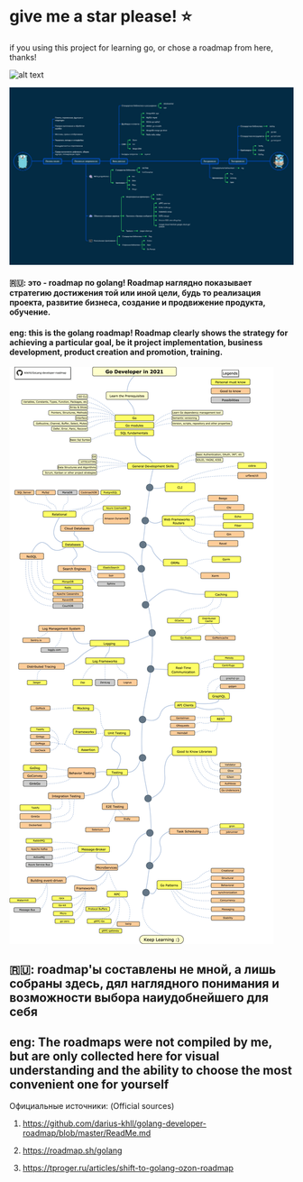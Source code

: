# give me a star please! ⭐ 
if you using this project for learning go, or chose a roadmap from here, thanks!

![alt text](<roadmap golang.png>)

![alt text](Dorozhnaja-karta-Go.png)

#### 🇷🇺: это - roadmap по golang! Roadmap наглядно показывает стратегию достижения той или иной цели, будь то реализация проекта, развитие бизнеса, создание и продвижение продукта, обучение.

#### eng: this is the golang roadmap! Roadmap clearly shows the strategy for achieving a particular goal, be it project implementation, business development, product creation and promotion, training.

![alt text](golang-developer-roadmap.png)

## 🇷🇺: roadmap'ы составлены не мной, а лишь собраны здесь, дял наглядного понимания и возможности выбора наиудобнейшего для себя

## eng: The roadmaps were not compiled by me, but are only collected here for visual understanding and the ability to choose the most convenient one for yourself


Официальные источники: (Official sources)
1. https://github.com/darius-khll/golang-developer-roadmap/blob/master/ReadMe.md

2. https://roadmap.sh/golang
 
3. https://tproger.ru/articles/shift-to-golang-ozon-roadmap

